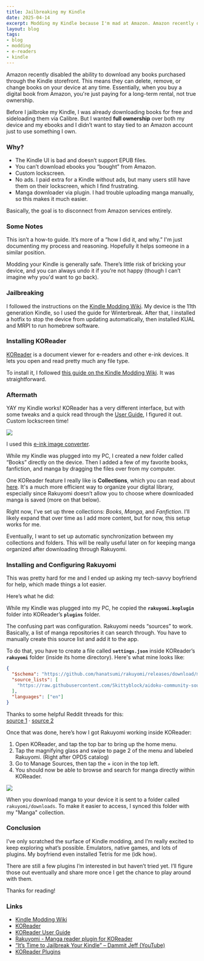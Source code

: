 ```yaml
---
title: Jailbreaking my Kindle
date: 2025-04-14
excerpt: Modding my Kindle because I'm mad at Amazon. Amazon recently disabled the ability to download any books purchased through the Kindle storefront.
layout: blog
tags: 
- blog
- modding
- e-readers
- kindle
---
```


Amazon recently disabled the ability to download any books purchased through the Kindle storefront. This means they can delete, remove, or change books on your device at any time. Essentially, when you buy a digital book from Amazon, you're just paying for a long-term rental, not true ownership.

Before I jailbroke my Kindle, I was already downloading books for free and sideloading them via Calibre. But I wanted **full ownership** over both my device and my ebooks and I didn’t want to stay tied to an Amazon account just to use something I own.

### Why?

- The Kindle UI is bad and doesn’t support EPUB files.
- You can’t download ebooks you “bought” from Amazon.
- Custom lockscreen.
- No ads. I paid extra for a Kindle without ads, but many users still have them on their lockscreen, which I find frustrating.
- Manga downloader via plugin. I had trouble uploading manga manually, so this makes it much easier.

Basically, the goal is to disconnect from Amazon services entirely.

### Some Notes

This isn’t a how-to guide. It’s more of a “how I did it, and why.” I'm just documenting my process and reasoning. Hopefully it helps someone in a similar position.

Modding your Kindle is generally safe. There’s little risk of bricking your device, and you can always undo it if you’re not happy (though I can’t imagine why you'd want to go back).

### Jailbreaking

I followed the instructions on the [Kindle Modding Wiki](https://kindlemodding.org/). My device is the 11th generation Kindle, so I used the guide for Winterbreak. After that, I installed a hotfix to stop the device from updating automatically, then installed KUAL and MRPI to run homebrew software.

### Installing KOReader

[KOReader](https://koreader.rocks/) is a document viewer for e-readers and other e-ink devices. It lets you open and read pretty much any file type.

To install it, I followed [this guide on the Kindle Modding Wiki](https://kindlemodding.org/jailbreaking/post-jailbreak/koreader.html). It was straightforward.

### Aftermath

YAY my Kindle works! KOReader has a very different interface, but with some tweaks and a quick read through the [User Guide](https://koreader.rocks/user_guide/), I figured it out. Custom lockscreen time!

<a href="https://files.catbox.moe/0zbz8h.jpg" target="_blank"><img src="https://files.catbox.moe/0zbz8h.jpg" class="responsive-img"></a>

I used this [e-ink image converter](https://eink-image-converter.contechity.com/).

While my Kindle was plugged into my PC, I created a new folder called “Books” directly on the device. Then I added a few of my favorite books, fanfiction, and manga by dragging the files over from my computer.

One KOReader feature I really like is **Collections**, which you can read about [here](https://koreader.rocks/user_guide/#L2-collections). It's a much more efficient way to organize your digital library, especially since Rakuyomi doesn’t allow you to choose where downloaded manga is saved (more on that below).

Right now, I’ve set up three collections: *Books*, *Manga*, and *Fanfiction*. I’ll likely expand that over time as I add more content, but for now, this setup works for me.

Eventually, I want to set up automatic synchronization between my collections and folders. This will be really useful later on for keeping manga organized after downloading through Rakuyomi.

### Installing and Configuring Rakuyomi

This was pretty hard for me and I ended up asking my tech-savvy boyfriend for help, which made things a lot easier.

Here’s what he did:

While my Kindle was plugged into my PC, he copied the **`rakuyomi.koplugin`** folder into KOReader’s **`plugins`** folder.

The confusing part was configuration. Rakuyomi needs “sources” to work. Basically, a list of manga repositories it can search through. You have to manually create this source list and add it to the app.

To do that, you have to create a file called **`settings.json`** inside KOReader’s **`rakuyomi`** folder (inside its home directory). Here's what mine looks like:

```json
{
  "$schema": "https://github.com/hanatsumi/rakuyomi/releases/download/main/settings.schema.json",
  "source_lists": [
    "https://raw.githubusercontent.com/Skittyblock/aidoku-community-sources/gh-pages/index.min.json"
  ],
  "languages": ["en"]
}
```

Thanks to some helpful Reddit threads for this:  
[source 1](https://www.reddit.com/r/koreader/comments/1i88mti/rakuyomi_reliable_sources/) · [source 2](https://www.reddit.com/r/koreader/comments/1i0bixo/how_to_access_rakuyomi_from_inside_the_koreader/)

Once that was done, here’s how I got Rakuyomi working inside KOReader:

1. Open KOReader, and tap the top bar to bring up the home menu.
2. Tap the magnifying glass and swipe to page 2 of the menu and labeled Rakuyomi. (Right after OPDS catalog)
3. Go to Manage Sources, then tap the + icon in the top left.
4. You should now be able to browse and search for manga directly within KOReader.

<a href="https://files.catbox.moe/9ht0m5.jpeg" target="_blank"><img src="https://files.catbox.moe/9ht0m5.jpeg" class="responsive-img"></a>

When you download manga to your device it is sent to a folder called `rakuyomi/downloads`. To make it easier to access, I synced this folder with my "Manga" collection.

### Conclusion

I’ve only scratched the surface of Kindle modding, and I’m really excited to keep exploring what’s possible. Emulators, native games, and lots of plugins. My boyfriend even installed Tetris for me (idk how).

There are still a few plugins I’m interested in but haven’t tried yet. I’ll figure those out eventually and share more once I get the chance to play around with them.

Thanks for reading!

### Links

- [Kindle Modding Wiki](https://kindlemodding.org/)
- [KOReader](https://koreader.rocks/)
- [KOReader User Guide](https://koreader.rocks/user_guide/)
- [Rakuyomi - Manga reader plugin for KOReader](https://github.com/hanatsumi/rakuyomi)
- [“It’s Time to Jailbreak Your Kindle” – Dammit Jeff (YouTube)](https://youtu.be/Qtk7ERwlIAk?si=Y6tIcGAw8zjwMhym)
- [KOReader Plugins](https://github.com/huynle/koreader-plugins)
